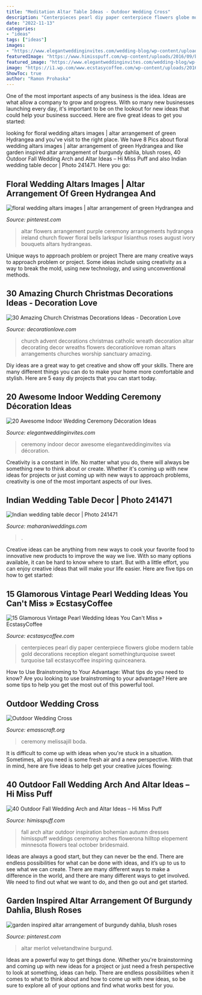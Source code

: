 ```yaml
---
title: "Meditation Altar Table Ideas - Outdoor Wedding Cross"
description: "Centerpieces pearl diy paper centerpiece flowers globe modern table gold decorations reception elegant somethingturquoise sweet turquoise tall ecstasycoffee inspiring quinceanera"
date: "2022-11-13"
categories:
- "ideas"
tags: ["ideas"]
images:
- "https://www.elegantweddinginvites.com/wedding-blog/wp-content/uploads/2015/12/blooms-and-petals-decorated-winter-ceremonies.jpg"
featuredImage: "https://www.himisspuff.com/wp-content/uploads/2016/09/bohemian-fall-wedding-arch.jpg"
featured_image: "https://www.elegantweddinginvites.com/wedding-blog/wp-content/uploads/2015/12/blooms-and-petals-decorated-winter-ceremonies.jpg"
image: "https://i1.wp.com/www.ecstasycoffee.com/wp-content/uploads/2016/11/Paper-flowers-and-pearl-globe-centerpieces.jpg?resize=564%2C846"
ShowToc: true
author: "Ramon Prohaska"
---
```



One of the most important aspects of any business is the idea. Ideas are what allow a company to grow and progress. With so many new businesses launching every day, it's important to be on the lookout for new ideas that could help your business succeed. Here are five great ideas to get you started: 

	

		
looking for floral wedding altars images | altar arrangement of green Hydrangea and you've visit to the right place. We have 8 Pics about floral wedding altars images | altar arrangement of green Hydrangea and like garden inspired altar arrangement of burgundy dahlia, blush roses, 40 Outdoor Fall Wedding Arch and Altar Ideas – Hi Miss Puff and also Indian wedding table decor | Photo 241471. Here you go:
		
    
## Floral Wedding Altars Images | Altar Arrangement Of Green Hydrangea And

<img loading=lazy src="https://i.pinimg.com/originals/1e/6a/5a/1e6a5aabff854f57734cedf3dbe62ada.jpg" onerror="this.onerror=null;this.src='https://tse3.mm.bing.net/th?id=OIP.-fV3IAbst5_25dFcFQ0FTQHaJ4&amp;pid=15.1';" alt="floral wedding altars images | altar arrangement of green Hydrangea and">

_Source: pinterest.com_

>altar flowers arrangement purple ceremony arrangements hydrangea ireland church flower floral bells larkspur lisianthus roses august ivory bouquets altars hydrangeas. 

	

Unique ways to approach problem or project
There are many creative ways to approach problem or project. Some ideas include using creativity as a way to break the mold, using new technology, and using unconventional methods.

    
## 30 Amazing Church Christmas Decorations Ideas - Decoration Love

<img loading=lazy src="http://www.decorationlove.com/wp-content/uploads/2016/08/Church-Advent-Wreath.jpg" onerror="this.onerror=null;this.src='https://tse4.mm.bing.net/th?id=OIP.OJZcb2SIwpvIIVCiW05MXQHaLG&amp;pid=15.1';" alt="30 Amazing Church Christmas Decorations Ideas - Decoration Love">

_Source: decorationlove.com_

>church advent decorations christmas catholic wreath decoration altar decorating decor wreaths flowers decorationlove roman altars arrangements churches worship sanctuary amazing. 

	

Diy ideas are a great way to get creative and show off your skills. There are many different things you can do to make your home more comfortable and stylish. Here are 5 easy diy projects that you can start today.

    
## 20 Awesome Indoor Wedding Ceremony Décoration Ideas

<img loading=lazy src="https://www.elegantweddinginvites.com/wedding-blog/wp-content/uploads/2015/12/blooms-and-petals-decorated-winter-ceremonies.jpg" onerror="this.onerror=null;this.src='https://tse3.mm.bing.net/th?id=OIP.dxCM44lk4PxKasMZG1xxCQHaLH&amp;pid=15.1';" alt="20 Awesome Indoor Wedding Ceremony Décoration Ideas">

_Source: elegantweddinginvites.com_

>ceremony indoor decor awesome elegantweddinginvites via décoration. 

	

Creativity is a constant in life. No matter what you do, there will always be something new to think about or create. Whether it's coming up with new ideas for projects or just coming up with new ways to approach problems, creativity is one of the most important aspects of our lives.

    
## Indian Wedding Table Decor | Photo 241471

<img loading=lazy src="https://d397bfy4gvgcdm.cloudfront.net/241471-dm9X8hbN-orig.jpeg" onerror="this.onerror=null;this.src='https://tse1.mm.bing.net/th?id=OIP.8qWZ4dE5BaULyjm8LFzG8QHaLG&amp;pid=15.1';" alt="Indian wedding table decor | Photo 241471">

_Source: maharaniweddings.com_

>. 

	

Creative ideas can be anything from new ways to cook your favorite food to innovative new products to improve the way we live. With so many options available, it can be hard to know where to start. But with a little effort, you can enjoy creative ideas that will make your life easier. Here are five tips on how to get started: 

    
## 15 Glamorous Vintage Pearl Wedding Ideas You Can&#039;t Miss » EcstasyCoffee

<img loading=lazy src="https://i1.wp.com/www.ecstasycoffee.com/wp-content/uploads/2016/11/Paper-flowers-and-pearl-globe-centerpieces.jpg?resize=564%2C846" onerror="this.onerror=null;this.src='https://tse3.mm.bing.net/th?id=OIP.fxQsgqa90EAEIJzYUkmyNQHaLH&amp;pid=15.1';" alt="15 Glamorous Vintage Pearl Wedding Ideas You Can&#039;t Miss » EcstasyCoffee">

_Source: ecstasycoffee.com_

>centerpieces pearl diy paper centerpiece flowers globe modern table gold decorations reception elegant somethingturquoise sweet turquoise tall ecstasycoffee inspiring quinceanera. 

	

How to Use Brainstroming to Your Advantage: What tips do you need to know?
Are you looking to use brainstroming to your advantage? Here are some tips to help you get the most out of this powerful tool.

    
## Outdoor Wedding Cross

<img loading=lazy src="https://www.emasscraft.org/wp-content/uploads/2017/04/17_best_ideas_about_wedding_cross_on_emasscraft_org_8.jpg" onerror="this.onerror=null;this.src='https://tse3.mm.bing.net/th?id=OIP.aJndIcbEodWbROTNliweUQHaJ1&amp;pid=15.1';" alt="Outdoor Wedding Cross">

_Source: emasscraft.org_

>ceremony melissajill boda. 

	

It is difficult to come up with ideas when you're stuck in a situation. Sometimes, all you need is some fresh air and a new perspective. With that in mind, here are five ideas to help get your creative juices flowing: 

    
## 40 Outdoor Fall Wedding Arch And Altar Ideas – Hi Miss Puff

<img loading=lazy src="https://www.himisspuff.com/wp-content/uploads/2016/09/bohemian-fall-wedding-arch.jpg" onerror="this.onerror=null;this.src='https://tse4.mm.bing.net/th?id=OIP._eGRBYKmDMgjfCheNVoVawHaLH&amp;pid=15.1';" alt="40 Outdoor Fall Wedding Arch and Altar Ideas – Hi Miss Puff">

_Source: himisspuff.com_

>fall arch altar outdoor inspiration bohemian autumn dresses himisspuff weddings ceremony arches flowerona hilltop elopement minnesota flowers teal october bridesmaid. 

	

Ideas are always a good start, but they can never be the end. There are endless possibilities for what can be done with ideas, and it’s up to us to see what we can create. There are many different ways to make a difference in the world, and there are many different ways to get involved. We need to find out what we want to do, and then go out and get started.

    
## Garden Inspired Altar Arrangement Of Burgundy Dahlia, Blush Roses

<img loading=lazy src="https://i.pinimg.com/736x/55/55/ae/5555ae748cbd74fce0262da63393a750.jpg" onerror="this.onerror=null;this.src='https://tse3.mm.bing.net/th?id=OIP._ZZojbq8ZovwxsFdcMxZ-QHaLG&amp;pid=15.1';" alt="garden inspired altar arrangement of burgundy dahlia, blush roses">

_Source: pinterest.com_

>altar merlot velvetandtwine burgund. 

	

Ideas are a powerful way to get things done. Whether you're brainstorming and coming up with new ideas for a project or just need a fresh perspective to look at something, ideas can help. There are endless possibilities when it comes to what to think about and how to come up with new ideas, so be sure to explore all of your options and find what works best for you.

